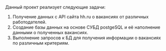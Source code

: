 Данный проект реализует следующие задачи:
1. Получение данных с API сайта hh.ru о вакансиях от различных работодателей.
2. Создание базы данных на основе СУБД postgeSQL и её наполнение данными о полученных вакансиях.
3. Выполнение запросов к БД для получения информации о вакансиях по различным критериям.